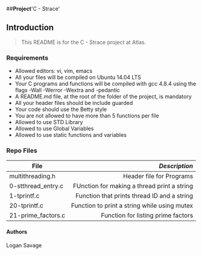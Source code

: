 ##**Project**'C - Strace'

## Introduction
> This README is for the C - Strace project at Atlas.

### Requirements
- Allowed editors: vi, vim, emacs
- All your files will be compiled on Ubuntu 14.04 LTS
- Your C programs and functions will be compiled with gcc 4.8.4 using the flags -Wall -Werror -Wextra and -pedantic
- A README.md file, at the root of the folder of the project, is mandatory
- All your header files should be include guarded
- Your code should use the Betty style
- You are not allowed to have more than 5 functions per file
- Allowed to use STD Library
- Allowed to use Global Variables
- Allowed to use static functions and variables

### Repo Files
| **File** | *__Description__* |
|----------|----------------:|
|multithreading.h| Header file for Programs|
|0-stthread_entry.c| FUnction for making a thread print a string|
|1-tprintf.c| Function that prints thread ID and a string|
|20-tprintf.c| Function to print a string while using mutex|
|21-prime_factors.c| Function for listing prime factors|

#### Authors
Logan Savage
